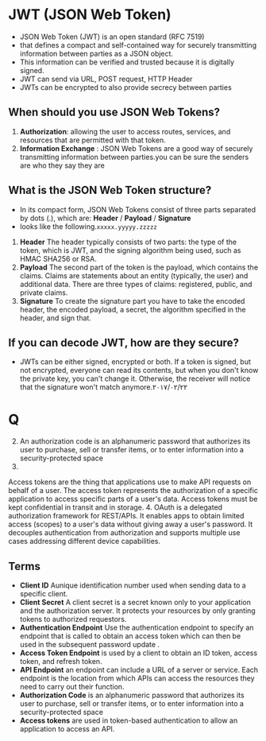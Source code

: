 # JWT (JSON Web Token)
* JSON Web Token (JWT) is an open standard (RFC 7519)
* that defines a compact and self-contained way for securely transmitting information between parties as a JSON object. 
* This information can be verified and trusted because it is digitally signed.
* JWT can send via URL, POST request, HTTP Header
*  JWTs can be encrypted to also provide secrecy between parties

## When should you use JSON Web Tokens?
1. **Authorization**:  allowing the user to access routes, services, and resources that are permitted with that token.
2. **Information Exchange** :  JSON Web Tokens are a good way of securely transmitting information between parties.you can be sure the senders are who they say they are

## What is the JSON Web Token structure?
* In its compact form, JSON Web Tokens consist of three parts separated by dots (.), which are: **Header** / **Payload** / **Signature**
* looks like the following.```xxxxx.yyyyy.zzzzz```

1. **Header**
The header typically consists of two parts: the type of the token, which is JWT, and the signing algorithm being used, such as HMAC SHA256 or RSA.
2. **Payload**
The second part of the token is the payload, which contains the claims. Claims are statements about an entity (typically, the user) and additional data. There are three types of claims: registered, public, and private claims.
3. **Signature**
To create the signature part you have to take the encoded header, the encoded payload, a secret, the algorithm specified in the header, and sign that.

## If you can decode JWT, how are they secure?
* JWTs can be either signed, encrypted or both. If a token is signed, but not encrypted, everyone can read its contents, but when you don't know the private key, you can't change it. Otherwise, the receiver will notice that the signature won't match anymore.٢٢‏/٠٢‏/٢٠١٧



# Q
2. An authorization code is an alphanumeric password that authorizes its user to purchase, sell or transfer items, or to enter information into a security-protected space
3. 
Access tokens are the thing that applications use to make API requests on behalf of a user. The access token represents the authorization of a specific application to access specific parts of a user's data. Access tokens must be kept confidential in transit and in storage.
4. 
OAuth is a delegated authorization framework for REST/APIs. It enables apps to obtain limited access (scopes) to a user's data without giving away a user's password. It decouples authentication from authorization and supports multiple use cases addressing different device capabilities.

## Terms 
* **Client ID** Aunique identification number used when sending data to a specific client.
* **Client Secret** A client secret is a secret known only to your application and the authorization server. It protects your resources by only granting tokens to authorized requestors.
* **Authentication Endpoint** Use the authentication endpoint to specify an endpoint that is called to obtain an access token which can then be used in the subsequent password update .
* **Access Token Endpoint** is used by a client to obtain an ID token, access token, and refresh token.
* **API Endpoint** an endpoint can include a URL of a server or service. Each endpoint is the location from which APIs can access the resources they need to carry out their function.
* **Authorization Code** is an alphanumeric password that authorizes its user to purchase, sell or transfer items, or to enter information into a security-protected space
* **Access tokens** are used in token-based authentication to allow an application to access an API.
